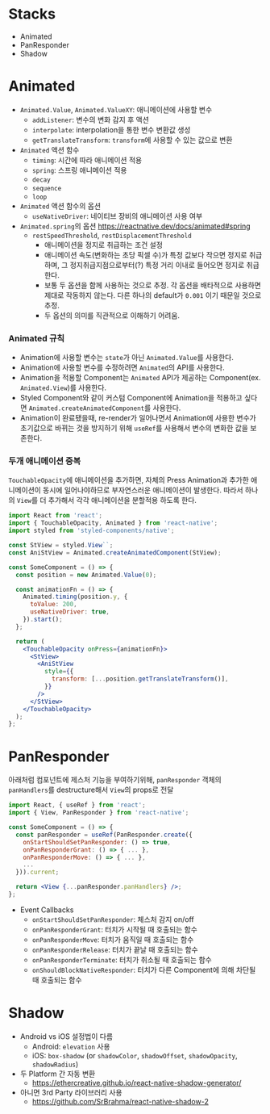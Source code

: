 # Stacks

* Animated
* PanResponder
* Shadow

# Animated

* `Animated.Value`, `Animated.ValueXY`: 애니메이션에 사용할 변수
  * `addListener`: 변수의 변화 감지 후 액션
  * `interpolate`: interpolation을 통한 변수 변환값 생성
  * `getTranslateTransform`: `transform`에 사용할 수 있는 값으로 변환
* `Animated` 액션 함수
  * `timing`: 시간에 따라 애니메이션 적용
  * `spring`: 스프링 애니메이션 적용
  * `decay`
  * `sequence`
  * `loop`
* `Animated` 액션 함수의 옵션
  * `useNativeDriver`: 네이티브 장비의 애니메이션 사용 여부
* `Animated.spring`의 옵션 <https://reactnative.dev/docs/animated#spring>
  * `restSpeedThreshold`, `restDisplacementThreshold`
    * 애니메이션을 정지로 취급하는 조건 설정
    * 애니메이션 속도(변화하는 초당 픽셀 수)가 특정 값보다 작으면 정지로 취급하며,
      그 정지취급지점으로부터(?) 특정 거리 이내로 들어오면 정지로 취급한다.
    * 보통 두 옵션을 함께 사용하는 것으로 추정. 각 옵션을 배타적으로 사용하면 제대로 작동하지 않는다. 다른 하나의 default가 `0.001` 이기 때문일 것으로 추정.
    * 두 옵션의 의미를 직관적으로 이해하기 어려움.

### Animated 규칙

* Animation에 사용할 변수는 `state`가 아닌 `Animated.Value`를 사용한다.
* Animation에 사용할 변수를 수정하려면 `Animated`의 API를 사용한다.
* Animation을 적용할 Component는 `Animated` API가 제공하는 Component(ex. `Animated.View`)를 사용한다.
* Styled Component와 같이 커스텀 Component에 Animation을 적용하고 싶다면 `Animated.createAnimatedComponent`를 사용한다.
* Animation이 완료됐을때, re-render가 일어나면서 Animation에 사용한 변수가 초기값으로 바뀌는 것을 방지하기 위해 `useRef`를 사용해서 변수의 변화한 값을 보존한다.

### 두개 애니메이션 중복

`TouchableOpacity`에 애니메이션을 추가하면, 자체의 Press Animation과 추가한 애니메이션이 동시에 일어나야하므로 부자연스러운 애니메이션이 발생한다. 따라서 하나의 `View`를 더 추가해서 각각 애니메이션을 분할적용 하도록 한다.

```jsx
import React from 'react';
import { TouchableOpacity, Animated } from 'react-native';
import styled from 'styled-components/native';

const StView = styled.View``;
const AniStView = Animated.createAnimatedComponent(StView);

const SomeComponent = () => {
  const position = new Animated.Value(0);

  const animationFn = () => {
    Animated.timing(position.y, {
      toValue: 200,
      useNativeDriver: true,
    }).start();
  };

  return (
    <TouchableOpacity onPress={animationFn}>
      <StView>
        <AniStView
          style={{
            transform: [...position.getTranslateTransform()],
          }}
        />
      </StView>
    </TouchableOpacity>
  );
};
```

# PanResponder

아래처럼 컴포넌트에 제스처 기능을 부여하기위해, `panResponder` 객체의 `panHandlers`를 destructure해서 `View`의 props로 전달

```jsx
import React, { useRef } from 'react';
import { View, PanResponder } from 'react-native';

const SomeComponent = () => {
  const panResponder = useRef(PanResponder.create({
    onStartShouldSetPanResponder: () => true,
    onPanResponderGrant: () => { ... },
    onPanResponderMove: () => { ... },
    ...
  })).current;

  return <View {...panResponder.panHandlers} />;
};
```

* Event Callbacks
  * `onStartShouldSetPanResponder`: 체스처 감지 on/off
  * `onPanResponderGrant`: 터치가 시작될 때 호출되는 함수
  * `onPanResponderMove`: 터치가 움직일 때 호출되는 함수
  * `onPanResponderRelease`: 터치가 끝날 때 호출되는 함수
  * `onPanResponderTerminate`: 터치가 취소될 때 호출되는 함수
  * `onShouldBlockNativeResponder`: 터치가 다른 Component에 의해 차단될 때 호출되는 함수

# Shadow

* Android vs iOS 설정법이 다름
  * Android: `elevation` 사용
  * iOS: `box-shadow` (or `shadowColor`, `shadowOffset`, `shadowOpacity`, `shadowRadius`)
* 두 Platform 간 자동 변환
  * <https://ethercreative.github.io/react-native-shadow-generator/>
* 아니면 3rd Party 라이브러리 사용
  * <https://github.com/SrBrahma/react-native-shadow-2>
